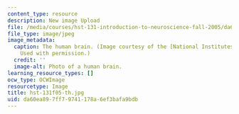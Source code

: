 ```yaml
---
content_type: resource
description: New image Upload
file: /media/courses/hst-131-introduction-to-neuroscience-fall-2005/da60ea897ff79741178a6ef3bafa9bdb_hst-131f05-th.jpg
file_type: image/jpeg
image_metadata:
  caption: The human brain. (Image courtesy of the [National Institutes of Health](http://www.nih.gov/).
    Used with permission.)
  credit: ''
  image-alt: Photo of a human brain.
learning_resource_types: []
ocw_type: OCWImage
resourcetype: Image
title: hst-131f05-th.jpg
uid: da60ea89-7ff7-9741-178a-6ef3bafa9bdb
---
```

